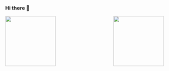 ### Hi there 👋
<img align="left" height="160px" src="https://github-readme-stats.vercel.app/api?username=0xkdavid&show_icons=true&theme=merko&count_private=true" />
<img align="right" height="160px" src="https://github-readme-stats.vercel.app/api/top-langs/?username=0xkdavid&layout=compact&theme=merko&count_private=true">
